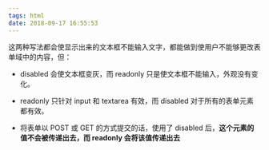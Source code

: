 ```yaml
---
tags: html
date: 2018-09-17 16:55:53
---
```


这两种写法都会使显示出来的文本框不能输入文字，都能做到使用户不能够更改表单域中的内容，但：

- disabled 会使文本框变灰，而 readonly 只是使文本框不能输入，外观没有变化。

- readonly 只针对 input 和 textarea 有效，而 disabled 对于所有的表单元素都有效。

- 将表单以 POST 或 GET 的方式提交的话，使用了 disabled 后，**这个元素的值不会被传递出去，而 readonly 会将该值传递出去**
